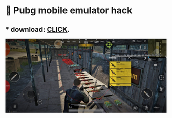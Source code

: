 # :rocket: Pubg mobile emulator hack

## * download: [CLICK](https://x.com). ##

![screenshot](1896794621_Screenshot_20200216-030435_.jpg.e9119408738499211b6730ebf72317cc-scaled.jpg)
